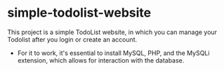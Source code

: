 # simple-todolist-website
This project is a simple TodoList website, in which you can manage your Todolist after you login or create an account.

- For it to work, it's essential to install MySQL, PHP, and the MySQLi extension, which allows for interaction with the database.